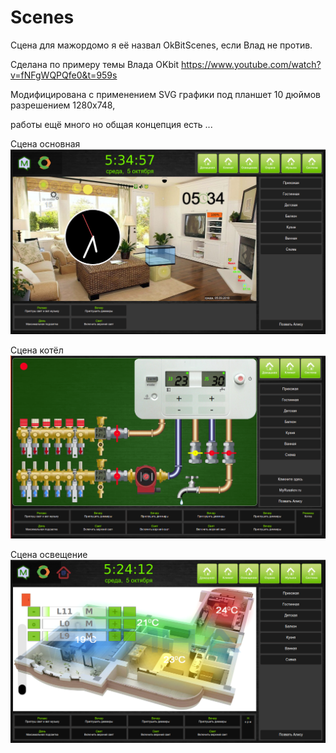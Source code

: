 # Scenes
Сцена для мажордомо я её назвал OkBitScenes, если Влад не против.

Сделана по примеру темы Влада OKbit https://www.youtube.com/watch?v=fNFgWQPQfe0&t=959s

Модифицирована с применением SVG графики под планшет 10 дюймов разрешением 1280x748, 

работы ещё много но общая концепция есть ...

Сцена основная
![](cms/scenes/backgrounds/OkBitHome.png)

Сцена котёл
![](cms/scenes/backgrounds/OkBitKotel.png)

Сцена освещение
![](cms/scenes/backgrounds/OkBitLight.png)
